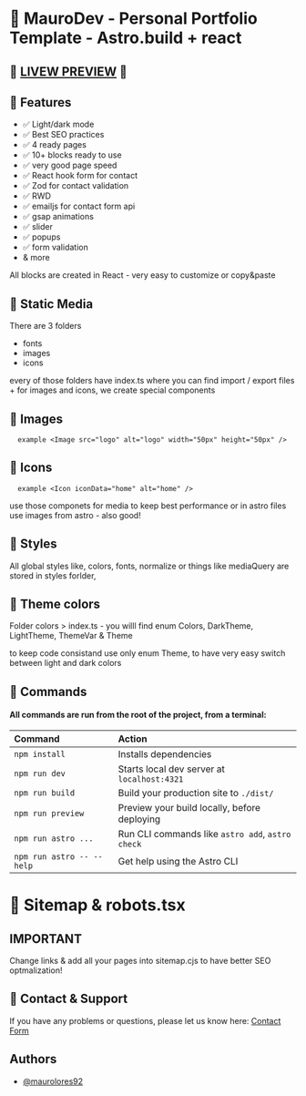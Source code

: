 
# 🚀 MauroDev - Personal Portfolio Template - Astro.build + react

## 🚀 [LIVEW PREVIEW](https://codewithmauricio.tech/) 🚀

## 🧞 Features

- ✅ Light/dark mode
- ✅ Best SEO practices
- ✅ 4 ready pages
- ✅ 10+ blocks ready to use
- ✅ very good page speed
- ✅ React hook form for contact
- ✅ Zod for contact validation
- ✅ RWD
- ✅ emailjs for contact form api
- ✅ gsap animations
- ✅ slider
- ✅ popups
- ✅ form validation
- & more

All blocks are created in React - very easy to customize or copy&paste

## 🚀 Static Media

There are 3 folders

- fonts
- images
- icons

every of those folders have index.ts where you can find import / export files + for images and icons, we create special components

## 🚀 Images

```http
  example <Image src="logo" alt="logo" width="50px" height="50px" />
```

## 🚀 Icons

```http
  example <Icon iconData="home" alt="home" />
```

use those componets for media to keep best performance or in astro files use images from astro - also good!

## 🚀 Styles

All global styles like, colors, fonts, normalize or things like mediaQuery are stored in styles forlder, 

## 🚀 Theme colors

Folder colors > index.ts - you willl find enum Colors, DarkTheme,  LightTheme, ThemeVar & Theme

to keep code consistand use only enum Theme, to have very easy switch between light and dark colors
## 🧞 Commands

#### All commands are run from the root of the project, from a terminal:

| Command                   | Action                                           |
| :------------------------ | :----------------------------------------------- |
| `npm install`             | Installs dependencies                            |
| `npm run dev`             | Starts local dev server at `localhost:4321`      |
| `npm run build`           | Build your production site to `./dist/`          |
| `npm run preview`         | Preview your build locally, before deploying     |
| `npm run astro ...`       | Run CLI commands like `astro add`, `astro check` |
| `npm run astro -- --help` | Get help using the Astro CLI                     |

# 🚀 Sitemap & robots.tsx

## IMPORTANT

Change links & add all your pages into sitemap.cjs to have better SEO optmalization!

## 🧞 Contact & Support

If you have any problems or questions, please let us know here:  [Contact Form](https://codewithmauricio.tech/contact/)

## Authors

- [@maurolores92](https://codewithmauricio.tech/)

